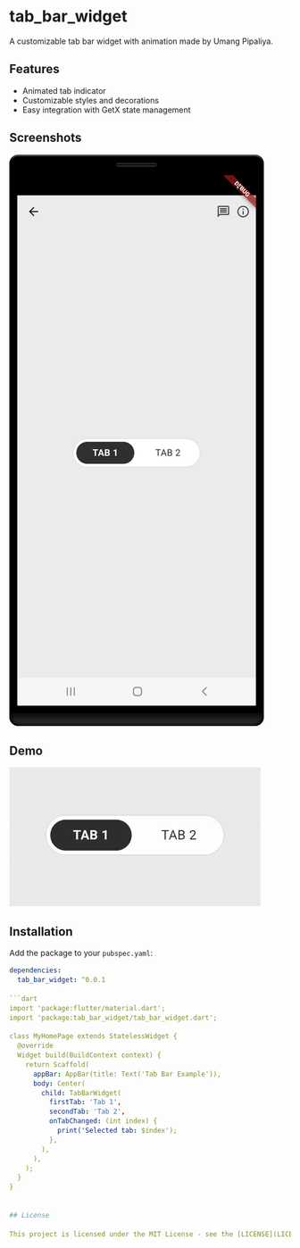 # tab_bar_widget

A customizable tab bar widget with animation made by Umang Pipaliya.

## Features

- Animated tab indicator
- Customizable styles and decorations
- Easy integration with GetX state management

## Screenshots

![Tab Bar Example](assets/images/tab_png.png)

## Demo

![Tab Bar Animation](assets/images/tab_gif.gif)

## Installation

Add the package to your `pubspec.yaml`:

```yaml
dependencies:
  tab_bar_widget: ^0.0.1

```dart
import 'package:flutter/material.dart';
import 'package:tab_bar_widget/tab_bar_widget.dart';

class MyHomePage extends StatelessWidget {
  @override
  Widget build(BuildContext context) {
    return Scaffold(
      appBar: AppBar(title: Text('Tab Bar Example')),
      body: Center(
        child: TabBarWidget(
          firstTab: 'Tab 1',
          secondTab: 'Tab 2',
          onTabChanged: (int index) {
            print('Selected tab: $index');
          },
        ),
      ),
    );
  }
}


## License

This project is licensed under the MIT License - see the [LICENSE](LICENSE) file for details.


